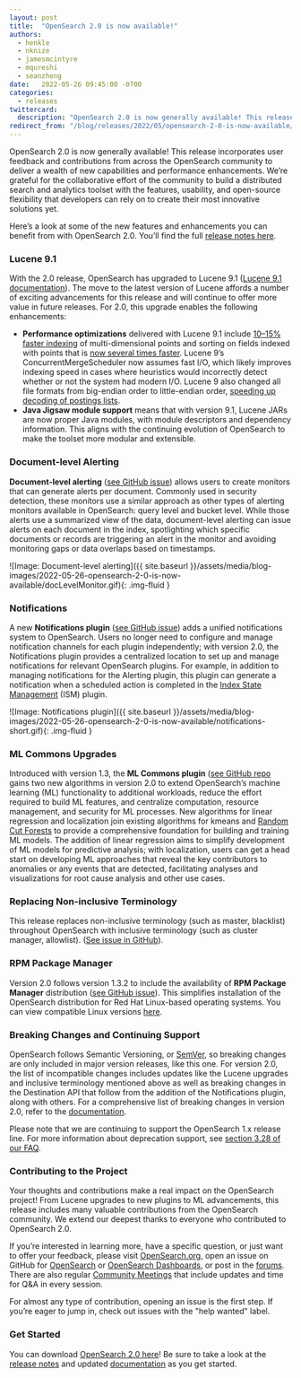 ```yaml
---
layout: post
title:  "OpenSearch 2.0 is now available!"
authors:
  - henkle
  - nknize
  - jamesmcintyre
  - mqureshi
  - seanzheng
date:   2022-05-26 09:45:00 -0700
categories:
  - releases
twittercard:
  description: "OpenSearch 2.0 is now generally available! This release incorporates user feedback and contributions from across the OpenSearch community to deliver a wealth of new capabilities and performance enhancements. We’re grateful for the collaborative effort of the community to build a distributed search and analytics toolset with the features, usability, and open-source flexibility that developers can rely on to create their most innovative solutions yet."
redirect_from: "/blog/releases/2022/05/opensearch-2-0-is-now-available/"
---
```

 
OpenSearch 2.0 is now generally available! This release incorporates user feedback and contributions from across the OpenSearch community to deliver a wealth of new capabilities and performance enhancements. We’re grateful for the collaborative effort of the community to build a distributed search and analytics toolset with the features, usability, and open-source flexibility that developers can rely on to create their most innovative solutions yet.

Here’s a look at some of the new features and enhancements you can benefit from with OpenSearch 2.0. You’ll find the full [release notes here](https://github.com/opensearch-project/opensearch-build/blob/main/release-notes/opensearch-release-notes-2.0.0.md). 

### **Lucene 9.1**

With the 2.0 release, OpenSearch has upgraded to Lucene 9.1 ([Lucene 9.1 documentation](https://lucene.apache.org/core/9_1_0/index.html)). The move to the latest version of Lucene affords a number of exciting advancements for this release and will continue to offer more value in future releases. For 2.0, this upgrade enables the following enhancements:

* **Performance optimizations** delivered with Lucene 9.1 include [10–15% faster indexing](https://lucene.apache.org/core/corenews.html#apache-lucenetm-900-available) of multi-dimensional points and sorting on fields indexed with points that is [now several times faster](https://lucene.apache.org/core/corenews.html#apache-lucenetm-900-available). Lucene 9’s ConcurrentMergeScheduler now assumes fast I/O, which likely improves indexing speed in cases where heuristics would incorrectly detect whether or not the system had modern I/O. Lucene 9 also changed all file formats from big-endian order to little-endian order, [speeding up decoding of postings lists](https://issues.apache.org/jira/browse/LUCENE-9027).
* **Java Jigsaw module support** means that with version 9.1, Lucene JARs are now proper Java modules, with module descriptors and dependency information. This aligns with the continuing evolution of OpenSearch to make the toolset more modular and extensible.  

### **Document-level Alerting**

**Document-level alerting** ([see GitHub issue](https://github.com/opensearch-project/alerting/issues/238)) allows users to create monitors that can generate alerts per document. Commonly used in security detection, these monitors use a similar approach as other types of alerting monitors available in OpenSearch: query level and bucket level. While those alerts use a summarized view of the data, document-level alerting can issue alerts on each document in the index, spotlighting which specific documents or records are triggering an alert in the monitor and avoiding monitoring gaps or data overlaps based on timestamps.

![Image: Document-level alerting]({{ site.baseurl }}/assets/media/blog-images/2022-05-26-opensearch-2-0-is-now-available/docLevelMonitor.gif){: .img-fluid }

### **Notifications**

A new **Notifications plugin** ([see GitHub issue](https://github.com/opensearch-project/notifications/issues/181)) adds a unified notifications system to OpenSearch. Users no longer need to configure and manage notification channels for each plugin independently; with version 2.0, the Notifications plugin provides a centralized location to set up and manage notifications for relevant OpenSearch plugins. For example, in addition to managing notifications for the Alerting plugin, this plugin can generate a notification when a scheduled action is completed in the [Index State Management](https://opensearch.org/docs/latest/im-plugin/ism/index/) (ISM) plugin.

![Image: Notifications plugin]({{ site.baseurl }}/assets/media/blog-images/2022-05-26-opensearch-2-0-is-now-available/notifications-short.gif){: .img-fluid }

### **ML Commons Upgrades**

Introduced with version 1.3, the **ML Commons plugin** ([see GitHub repo](https://github.com/opensearch-project/ml-commons) gains two new algorithms in version 2.0 to extend OpenSearch’s machine learning (ML) functionality to additional workloads, reduce the effort required to build ML features, and centralize computation, resource management, and security for ML processes. New algorithms for linear regression and localization join existing algorithms for kmeans and [Random Cut Forests](https://opensearch.org/blog/odfe-updates/2019/11/random-cut-forests/) to provide a comprehensive foundation for building and training ML models. The addition of linear regression aims to simplify development of ML models for predictive analysis; with localization, users can get a head start on developing ML approaches that reveal the key contributors to anomalies or any events that are detected, facilitating analyses and visualizations for root cause analysis and other use cases. 

### Replacing Non-inclusive Terminology

This release replaces non-inclusive terminology (such as master, blacklist) throughout OpenSearch with inclusive terminology (such as cluster manager, allowlist). ([See issue in GitHub](https://github.com/opensearch-project/OpenSearch/issues/2589)).

### RPM Package Manager

Version 2.0 follows version 1.3.2 to include the availability of **RPM Package Manager** distribution ([see GitHub issue](https://github.com/opensearch-project/opensearch-build/issues/27)). This simplifies installation of the OpenSearch distribution for Red Hat Linux-based operating systems. You can view compatible Linux versions [here](https://opensearch.org/docs/latest/opensearch/install/compatibility/).

### Breaking Changes and Continuing Support

OpenSearch follows Semantic Versioning, or [SemVer](https://semver.org/), so breaking changes are only included in major version releases, like this one. For version 2.0, the list of incompatible changes includes updates like the Lucene upgrades and inclusive terminology mentioned above as well as breaking changes in the Destination API that follow from the addition of the Notifications plugin, along with others. For a comprehensive list of breaking changes in version 2.0, refer to the [documentation](https://github.com/opensearch-project/OpenSearch/issues/2480).

Please note that we are continuing to support the OpenSearch 1.x release line. For more information about deprecation support, see [section 3.28 of our FAQ](https://opensearch.org/faq#q3.28).

### Contributing to the Project

Your thoughts and contributions make a real impact on the OpenSearch project! From Lucene upgrades to new plugins to ML advancements, this release includes many valuable contributions from the OpenSearch community. We extend our deepest thanks to everyone who contributed to OpenSearch 2.0.

If you’re interested in learning more, have a specific question, or just want to offer your feedback, please visit [OpenSearch.org](https://opensearch.org/), open an issue on GitHub for [OpenSearch](https://github.com/opensearch-project/OpenSearch/issues) or [OpenSearch Dashboards](https://github.com/opensearch-project/OpenSearch-Dashboards/issues), or post in the [forums](https://forum.opensearch.org/). There are also regular [Community Meetings](https://www.meetup.com/OpenSearch/) that include updates and time for Q&A in every session.

For almost any type of contribution, opening an issue is the first step. If you’re eager to jump in, check out issues with the "help wanted" label.

### **Get Started**

You can download [OpenSearch 2.0 here](https://opensearch.org/versions/opensearch-2-0-0.html)! Be sure to take a look at the [release notes](https://github.com/opensearch-project/opensearch-build/blob/main/release-notes/opensearch-release-notes-2.0.0.md) and updated [documentation](https://opensearch.org/docs/2.0/) as you get started.



